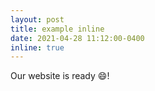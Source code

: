 ```yaml
---
layout: post
title: example inline
date: 2021-04-28 11:12:00-0400
inline: true
---
```


Our website is ready :smile:!

